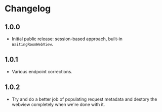 # Changelog

## 1.0.0
- Initial public release: session-based approach, built-in `WaitingRoomWebView`.

## 1.0.1
- Various endpoint corrections.

## 1.0.2
- Try and do a better job of populating request metadata and destory the webview completely when we're done with it.


